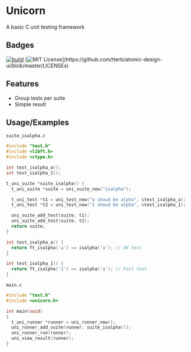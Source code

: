 # Unicorn

A basic C unit testing framework

## Badges

[![build](https://github.com/MajorTom327/unicorn/actions/workflows/build.yml/badge.svg)](https://github.com/MajorTom327/unicorn/actions/workflows/build.yml)
[![MIT License](https://img.shields.io/apm/l/atomic-design-ui.svg?)](https://github.com/tterb/atomic-design-ui/blob/master/LICENSEs)

## Features

- Group tests per suite
- Simple result


## Usage/Examples

`suite_isalpha.c`
```C
#include "test.h"
#include <libft.h>
#include <ctype.h>

int test_isalpha_a();
int test_isalpha_1();

t_uni_suite *suite_isalpha() {
  t_uni_suite *suite = uni_suite_new("isalpha");

  t_uni_test *t1 = uni_test_new("a shoud be alpha", &test_isalpha_a);
  t_uni_test *t2 = uni_test_new("1 shoud be alpha", &test_isalpha_1);

  uni_suite_add_test(suite, t1);
  uni_suite_add_test(suite, t2);
  return suite;
}

int test_isalpha_a() {
  return ft_isalpha('a') == isalpha('a'); // OK test
}

int test_isalpha_1() {
  return ft_isalpha('1') == isalpha('a'); // Fail test
}
```

`main.c`
```C
#include "test.h"
#include <unicorn.h>

int main(void)
{
  t_uni_runner *runner = uni_runner_new();
  uni_runner_add_suite(runner, suite_isalpha());
  uni_runner_run(runner);
  uni_view_result(runner);
}
```
